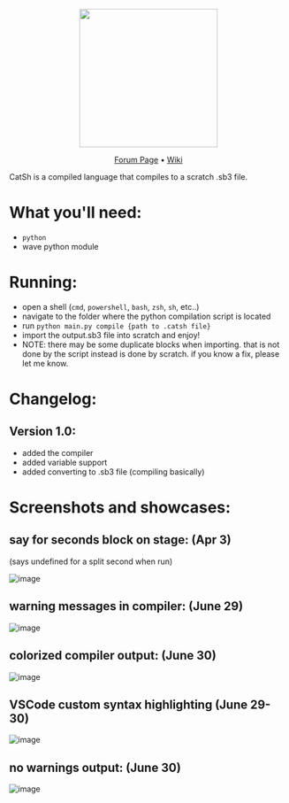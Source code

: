 
<p align='center'><img src='https://github.com/Spelis/CatSh/assets/152774420/4ae3f3ef-253c-434f-8784-6d798a3ab9a2' width='250'></p>
<p align='center'>
  <a href="https://scratch.mit.edu/discuss/topic/746867/?page=1#post-7853753">Forum Page</a>
  •
  <a href="https://github.com/Spelis/CatSh/wiki/">Wiki</a>
</p>

CatSh is a compiled language that compiles to a scratch .sb3 file.

# What you'll need:
  * `python`
  * wave python module

# Running:
  * open a shell (`cmd`, `powershell`, `bash`, `zsh`, `sh`, etc..)
  * navigate to the folder where the python compilation script is located
  * run `python main.py compile {path to .catsh file}`
  * import the output.sb3 file into scratch and enjoy!
  * NOTE: there may be some duplicate blocks when importing. that is not done by the script instead is done by scratch. if you know a fix, please let me know.

# Changelog:
## Version 1.0:
* added the compiler
* added variable support
* added converting to .sb3 file (compiling basically)

# Screenshots and showcases:
## say for seconds block on stage: (Apr 3)
(says undefined for a split second when run)

![image](https://github.com/Spelis/CatSh/assets/152774420/d7a33592-ca35-4954-9fd7-ed87c2c12190)

## warning messages in compiler: (June 29)

![image](https://github.com/Spelis/CatSh/assets/152774420/8720ea2f-b708-4058-aab5-6e0b253e33b5)

## colorized compiler output: (June 30)

![image](https://github.com/Spelis/CatSh/assets/152774420/dbe01dec-6baa-47ae-a31d-1caeb3458ba9)

## VSCode custom syntax highlighting (June 29-30)

![image](https://github.com/Spelis/CatSh/assets/152774420/bb5ba51d-5ac5-448a-8ce5-26a96c10dce6)

## no warnings output: (June 30)

![image](https://github.com/Spelis/CatSh/assets/152774420/5057520d-33ac-4fe3-a7a3-3c977ec40805)


